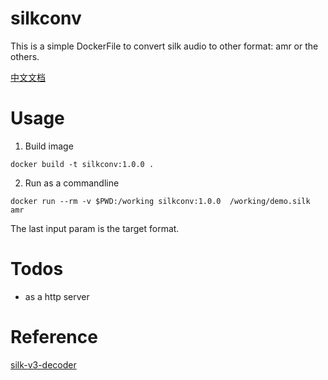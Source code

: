 # silkconv
This is a simple DockerFile to convert silk audio to other format: amr or the others.

[中文文档](./README_cn.md)

# Usage

1. Build image
```
docker build -t silkconv:1.0.0 .

```
2. Run as a commandline

```
docker run --rm -v $PWD:/working silkconv:1.0.0  /working/demo.silk amr
```

The last input param is the target format.

# Todos
* as a http server

# Reference
[silk-v3-decoder](https://github.com/kn007/silk-v3-decoder)